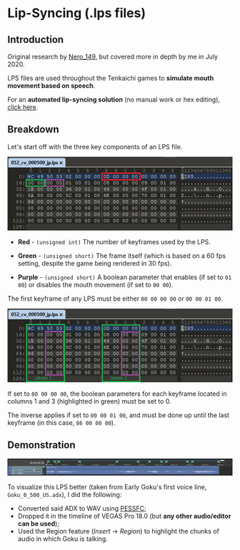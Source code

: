 # Lip-Syncing (.lps files)

## Introduction
Original research by [Nero_149](https://www.youtube.com/@nero_149), but covered more in depth by me in July 2020.

LPS files are used throughout the Tenkaichi games to **simulate mouth movement based on speech**.

For an **automated lip-syncing solution** (no manual work or hex editing), [click here](https://github.com/ViveTheModder/tenkaichi-lps-generator).

## Breakdown
Let's start off with the three key components of an LPS file.

![lps-1](https://github.com/ViveTheModder/dbzbt3-research/blob/main/file-types/lps/img/lps-1.png)

* **Red** - ``(unsigned int)`` The number of keyframes used by the LPS.

* **Green** - ``(unsigned short)`` The frame itself (which is based on a 60 fps setting, despite the game being rendered in 30 fps).

* **Purple** - ``(unsigned short)`` A boolean parameter that enables (if set to ``01 00``) or disables the mouth movement (if set to ``00 00``).

The first keyframe of any LPS must be either ``00 00 00 00`` or ``00 00 01 00``.

![lps-2](https://github.com/ViveTheModder/dbzbt3-research/blob/main/file-types/lps/img/lps-2.png)

If set to ``00 00 00 00``, the boolean parameters for each keyframe located in columns 1 and 3 (highlighted in green) must be set to 0. 

The inverse applies if set to ``00 00 01 00``, and must be done up until the last keyframe (in this case, ``86 00 00 00``).

## Demonstration
![wav](https://github.com/ViveTheModder/dbzbt3-research/blob/main/file-types/lps/img/wav.png)

To visualize this LPS better (taken from Early Goku's first voice line, ``Goku_0_500_US.adx``), I did the following:
* Converted said ADX to WAV using [PESSFC](https://www.moddingway.com/file/1640.html);
* Dropped it in the timeline of VEGAS Pro 18.0 (but **any other audio/editor can be used**);
* Used the Region feature (*Insert* -> *Region*) to highlight the chunks of audio in which Goku is talking.

